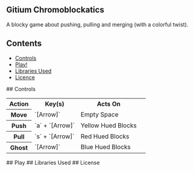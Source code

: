 ## Gitium Chromoblockatics

A blocky game about pushing, pulling and merging (with a colorful twist).

## Contents

- [Controls](#controls)
- [Play!](#play)
- [Libraries Used](#libraries)
- [Licence](#licence)

<a name="controls" />
## Controls

<table>
  <tr>
    <th>Action</th>
    <th>Key(s)</th>
    <th>Acts On</th>
  </tr>
  <tr>
    <th>Move</th>
    <td>`[Arrow]`</td>
    <td>Empty Space<td>
  </tr>
  <tr>
    <th>Push</th>
    <td>`a` + `[Arrow]`</td>
    <td>Yellow Hued Blocks</td>
  </tr>
  <tr>
    <th>Pull</th>
    <td>`s` + `[Arrow]`</td>
    <td>Red Hued Blocks</td>
  </tr>
  <tr>
    <th>Ghost</th>
    <td>`[Arrow]`</td>
    <td>Blue Hued Blocks</td>
  </tr>

</table>





<a name="play" />
## Play

<a name="libraries" />
## Libraries Used

<a name="licence" />
## License

